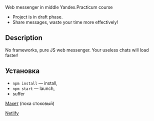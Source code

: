 Web messenger in middle Yandex.Practicum course

- Project is in draft phase.
- Share messages, waste your time more effectively!


## Description
No frameworks, pure JS web messenger. Your useless chats will load faster! 

## Установка

- `npm install` — install,
- `npm start` — launch,
- suffer

[Макет](https://www.figma.com/file/JzoXo8NR1FWPsCydl123Wt/Messenger?node-id=1%3A26) (пока стоковый)

[Netlify](https://deploy-preview-3--condescending-franklin-13fc1c.netlify.app/)

